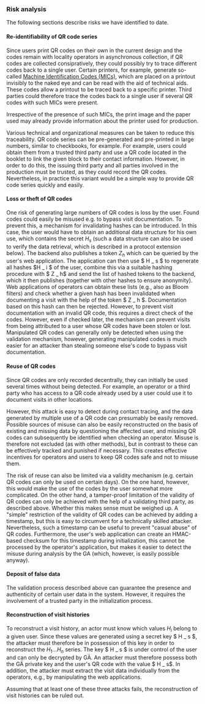 
### Risk analysis

The following sections describe risks we have identified to date.

#### Re-identifiability of QR code series

Since users print QR codes on their own in the current design and the codes remain with locality operators in asynchronous collection, if QR codes are collected consipratively, they could possibly try to trace different codes back to a single user.
Certain printers, for example, generate so-called [Machine Identification Codes (MICs)](https://en.wikipedia.org/wiki/Machine_Identification_Code), which are placed on a printout invisibly to the naked eye and can be read with the aid of technical aids.
These codes allow a printout to be traced back to a specific printer.
Third parties could therefore trace the codes back to a single user if several QR codes with such MICs were present.

Irrespective of the presence of such MICs, the print image and the paper used may already provide information about the printer used for production.

Various technical and organizational measures can be taken to reduce this traceability.
QR code series can be pre-generated and pre-printed in large numbers, similar to checkbooks, for example.
For example, users could obtain them from a trusted third party and use a QR code located in the booklet to link the given block to their contact information.
However, in order to do this, the issuing third party and all parties involved in the production must be trusted, as they could record the QR codes.
Nevertheless, in practice this variant would be a simple way to provide QR code series quickly and easily.

#### Loss or theft of QR codes

One risk of generating large numbers of QR codes is loss by the user.
Found codes could easily be misused e.g. to bypass visit documentation.
To prevent this, a mechanism for invalidating hashes can be introduced.
In this case, the user would have to obtain an additional data structure for his own use, which contains the secret $H _ s$ (such a data structure can also be used to verify the data retrieval, which is described in a protocol extension below).
The backend also publishes a token $Z _ h$ which can be queried by the user's web application.
The application can then use $ H _ s $ to regenerate all hashes $H _ i $ of the user, combine this via a suitable hashing procedure with $ Z _ h$ and send the list of hashed tokens to the backend, which it then publishes (together with other hashes to ensure anonymity).
Web applications of operators can obtain these lists (e.g., also as Bloom filters) and check whether a given hash has been invalidated when documenting a visit with the help of the token $ Z _ h $.
Documentation based on this hash can then be rejected.
However, to prevent visit documentation with an invalid QR code, this requires a direct check of the codes.
However, even if checked later, the mechanism can prevent visits from being attributed to a user whose QR codes have been stolen or lost.
Manipulated QR codes can generally only be detected when using the validation mechanism, however, generating manipulated codes is much easier for an attacker than stealing someone else's code to bypass visit documentation.

#### Reuse of QR codes

Since QR codes are only recorded decentrally, they can initially be used several times without being detected. For example, an operator or a third party who has access to a QR code already used by a user could use it to document visits in other locations.

However, this attack is easy to detect during contact tracing, and the data generated by multiple use of a QR code can presumably be easily removed. Possible sources of misuse can also be easily reconstructed on the basis of existing and missing data by questioning the affected user, and missing QR codes can subsequently be identified when checking an operator. Misuse is therefore not excluded (as with other methods), but in contrast to these can be effectively tracked and punished if necessary. This creates effective incentives for operators and users to keep QR codes safe and not to misuse them.

The risk of reuse can also be limited via a validity mechanism (e.g. certain QR codes can only be used on certain days). On the one hand, however, this would make the use of the codes by the user somewhat more complicated. On the other hand, a tamper-proof limitation of the validity of QR codes can only be achieved with the help of a validating third party, as described above. Whether this makes sense must be weighed up. A "simple" restriction of the validity of QR codes can be achieved by adding a timestamp, but this is easy to circumvent for a technically skilled attacker. Nevertheless, such a timestamp can be useful to prevent "casual abuse" of QR codes. Furthermore, the user's web application can create an HMAC-based checksum for this timestamp during initialization, this cannot be processed by the operator's application, but makes it easier to detect the misuse during analysis by the GA (which, however, is easily possible anyway).

#### Deposit of false data

The validation process described above can guarantee the presence and authenticity of certain user data in the system. However, it requires the involvement of a trusted party in the initialization process.

#### Reconstruction of visit histories

To reconstruct a visit history, an actor must know which values $H _ i$ belong to a given user. Since these values are generated using a secret key $ H _ s $, the attacker must therefore be in possession of this key in order to reconstruct the $H _ 1 \ldots H _ n$ series. The key $ H _ s $ is under control of the user and can only be decrypted by GÄ. An attacker must therefore possess both the GÄ private key and the user's QR code with the value $ H _ s$. In addition, the attacker must extract the visit data individually from the operators, e.g., by manipulating the web applications.

Assuming that at least one of these three attacks fails, the reconstruction of visit histories can be ruled out.

